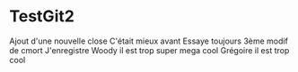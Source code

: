 # TestGit2
Ajout d'une nouvelle close
C'était mieux avant
Essaye toujours
3ème modif de cmort
J'enregistre
Woody il est trop super mega cool
Grégoire il est trop cool